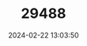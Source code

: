---
title: "29488"
category: "Plethodon ainsworthi"
draft: false
date: 2024-02-22 13:03:50
languages:
  English: ["Bay Springs Salamander", "Ainsworth's Salamander"]
---
